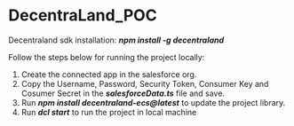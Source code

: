 # DecentraLand_POC

Decentraland sdk installation: ***npm install -g decentraland***

Follow the steps below for running the project locally:
1. Create the connected app in the salesforce org.
2. Copy the Username, Password, Security Token, Consumer Key and Cosumer Secret in the ***salesforceData.ts*** file and save.
3. Run ***npm install decentraland-ecs@latest*** to update the project library.
4. Run ***dcl start*** to run the project in local machine
